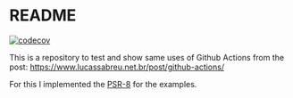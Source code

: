 README
======

[![codecov](https://codecov.io/gh/lucassabreu/github-actions-examples/branch/main/graph/badge.svg?token=YP2LKEG316)](https://codecov.io/gh/lucassabreu/github-actions-examples)

This is a repository to test and show same uses of Github Actions from the post: <https://www.lucassabreu.net.br/post/github-actions/>

For this I implemented the [PSR-8](https://github.com/php-fig/fig-standards/tree/master/proposed/psr-8-hug) for the examples.

